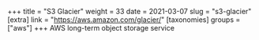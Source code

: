 +++
title = "S3 Glacier"
weight = 33
date = 2021-03-07
slug = "s3-glacier"
[extra]
link = "https://aws.amazon.com/glacier/"
[taxonomies]
groups = ["aws"]
+++
AWS long-term object storage service

